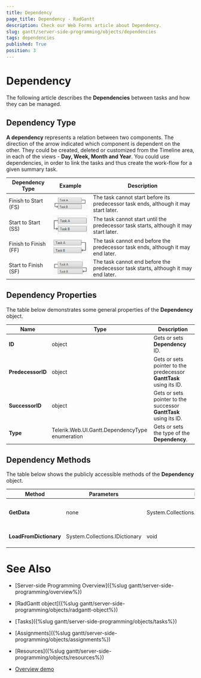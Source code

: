 ```yaml
---
title: Dependency
page_title: Dependency - RadGantt
description: Check our Web Forms article about Dependency.
slug: gantt/server-side-programming/objects/dependencies
tags: dependencies
published: True
position: 3
---
```


# Dependency


The following article describes the **Dependencies** between tasks and how they can be managed.

## Dependency Type

**A dependency** represents a relation between two components. The direction of the arrow indicated which component is dependent on the other. They could be created, deleted or customized from the Timeline area, in each of the views - **Day, Week, Month and Year**. You could use dependencies, in order to link the tasks and thus create the work-flow for a given summary task.


|  **Dependency Type**  |  **Example**  |  **Description**  |
| ------ | ------ | ------ |
|Finish to Start (FS)|![gantt-structure-dependencies-fs](images/gantt-structure-dependencies-fs.png)|The task cannot start before its predecessor task ends, although it may start later.|
|Start to Start (SS)|![gantt-structure-dependencies-ss](images/gantt-structure-dependencies-ss.png)|The task cannot start until the predecessor task starts, although it may start later.|
|Finish to Finish (FF)|![gantt-structure-dependencies-ff](images/gantt-structure-dependencies-ff.png)|The task cannot end before the predecessor task ends, although it may end later.|
|Start to Finish (SF)|![gantt-structure-dependencies-sf](images/gantt-structure-dependencies-sf.png)|The task cannot end before the predecessor task starts, although it may end later.|


## Dependency Properties

The table below demonstrates some general properties of the **Dependency** object.

| Name | Type | Description |
| ------ | ------ | ------ |
| **ID** |object|Gets or sets **Dependency** ID.|
| **PredecessorID** |object|Gets or sets pointer to the predecessor **GanttTask** using its ID.|
| **SuccessorID** |object|Gets or sets pointer to the successor **GanttTask** using its ID.|
| **Type** |Telerik.Web.UI.Gantt.DependencyType enumeration|Gets or sets the type of the **Dependency**.|


## Dependency Methods

The table below shows the publicly accessible methods of the **Dependency** object.

| Method | Parameters | Return type | Description |
| ------ | ------ | ------ | ------ |
| **GetData** |none|System.Collections.Specialized.IOrderedDictionary|Returns the **Dependency** data as an OrdrederDictionary.|
| **LoadFromDictionary** |System.Collections.IDictionary|void|Loads the **Dependency** data from a Dictionary.|

# See Also

 * [Server-side Programming Overview]({%slug gantt/server-side-programming/overview%})
 
 * [RadGantt object]({%slug gantt/server-side-programming/objects/radgantt-object%})
 
 * [Tasks]({%slug gantt/server-side-programming/objects/tasks%})
 
 * [Assignments]({%slug gantt/server-side-programming/objects/assignments%})
 
 * [Resources]({%slug gantt/server-side-programming/objects/resources%})
 
 * [Overview demo](https://demos.telerik.com/aspnet-ajax/gantt/examples/overview/defaultcs.aspx)
 
 
